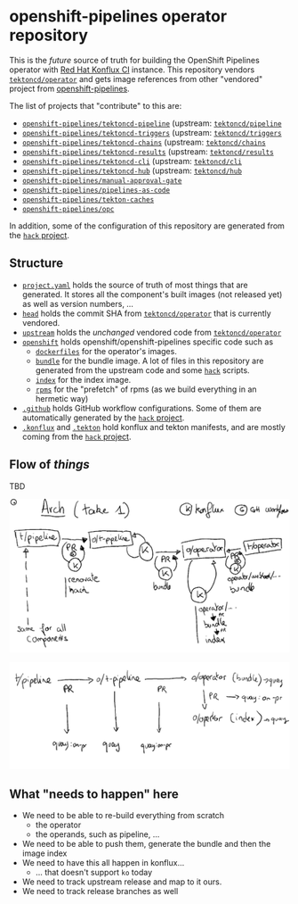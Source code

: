 # openshift-pipelines operator repository

This is the *future* source of truth for building the OpenShift Pipelines operator with [Red Hat Konflux CI](https://github.com/konflux-ci/) instance.
This repository vendors [`tektoncd/operator`][tektoncd-operator] and gets image references from other "vendored" project from [openshift-pipelines][osp].

The list of projects that "contribute" to this are:
- [`openshift-pipelines/tektoncd-pipeline`][osp-tektoncd-pipeline] (upstream: [`tektoncd/pipeline`][tektoncd-pipeline]
- [`openshift-pipelines/tektoncd-triggers`][osp-tektoncd-triggers] (upstream: [`tektoncd/triggers`][tektoncd-triggers]
- [`openshift-pipelines/tektoncd-chains`][osp-tektoncd-chains] (upstream: [`tektoncd/chains`][tektoncd-chains]
- [`openshift-pipelines/tektoncd-results`][osp-tektoncd-results] (upstream: [`tektoncd/results`][tektoncd-results]
- [`openshift-pipelines/tektoncd-cli`][osp-tektoncd-cli] (upstream: [`tektoncd/cli`][tektoncd-cli]
- [`openshift-pipelines/tektoncd-hub`][osp-tektoncd-hub] (upstream: [`tektoncd/hub`][tektoncd-hub]
- [`openshift-pipelines/manual-approval-gate`][osp-mag]
- [`openshift-pipelines/pipelines-as-code`][osp-pac]
- [`openshift-pipelines/tekton-caches`][osp-tekton-caches]
- [`openshift-pipelines/opc`][osp-opc]

In addition, some of the configuration of this repository are generated from the [`hack` project][osp-hack].

## Structure

- [`project.yaml`](./project.yaml) holds the source of truth of most things that are generated.
  It stores all the component's built images (not released yet) as well as version numbers, …
- [`head`](./head) holds the commit SHA from [`tektoncd/operator`][tektoncd-operator] that is currently vendored.
- [`upstream`](./upstream) holds the *unchanged* vendored code from [`tektoncd/operator`][tektoncd-operator]
- [`openshift`](./openshift) holds openshift/openshift-pipelines specific code such as
  - [`dockerfiles`](./openshift/dockerfiles) for the operator's images.
  - [`bundle`](./openshift/olm-catalog/bundle) for the bundle image. 
    A lot of files in this repository are generated from the upstream code and some [`hack`](./hack) scripts.
  - [`index`](./openshift/olm-catalog/index) for the index image.
  - [`rpms`](./openshift/rpms) for the "prefetch" of rpms (as we build everything in an hermetic way)
- [`.github`](./.github) holds GitHub workflow configurations. Some of them are automatically generated by the [`hack` project][osp-hack].
- [`.konflux`](./.konflux) and [`.tekton`](./tekton) hold konflux and tekton manifests, and are mostly coming from the [`hack` project][osp-hack].

## Flow of *things*

TBD

![arch2](./docs/image/2024-10-15-185737.png)

![arch1](./docs/image/2024-10-15-185726.png)

## What "needs to happen" here

- We need to be able to re-build everything from scratch
  - the operator
  - the operands, such as pipeline, …
- We need to be able to push them, generate the bundle and then the image index
- We need to have this all happen in konflux…
  - … that doesn't support `ko` today
- We need to track upstream release and map to it ours.
- We need to track release branches as well

[tektoncd-pipeline]: https://github.com/tektoncd/pipeline
[tektoncd-operator]: https://github.com/tektoncd/operator
[tektoncd-triggers]: https://github.com/tektoncd/triggers
[tektoncd-chains]: https://github.com/tektoncd/chains
[tektoncd-results]: https://github.com/tektoncd/results
[tektoncd-cli]: https://github.com/tektoncd/cli
[tektoncd-hub]: https://github.com/tektoncd/hub
[osp]: https://github.com/openshift-pipelines
[osp-hack]: https://github.com/openshift-pipelines/hack
[osp-tektoncd-pipeline]: https://github.com/openshift-pipelines/tektoncd-pipeline
[osp-tektoncd-triggers]: https://github.com/openshift-pipelines/tektoncd-triggers
[osp-tektoncd-chains]: https://github.com/openshift-pipelines/tektoncd-chains
[osp-tektoncd-results]: https://github.com/openshift-pipelines/tektoncd-results
[osp-tektoncd-cli]: https://github.com/openshift-pipelines/tektoncd-cli
[osp-tektoncd-hub]: https://github.com/openshift-pipelines/tektoncd-hub
[osp-mag]: https://github.com/openshift-pipelines/manual-approval-gate
[osp-pac]: https://github.com/openshift-pipelines/pipelines-as-code
[osp-tekton-caches]: https://github.com/openshift-pipelines/tekton-caches
[osp-opc]: https://github.com/openshift-pipelines/opc
